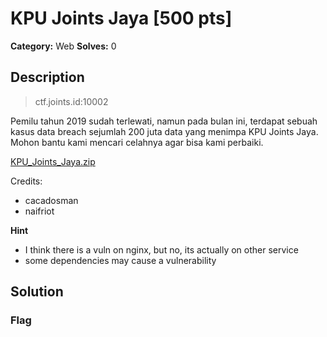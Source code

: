 # KPU Joints Jaya [500 pts]

**Category:** Web
**Solves:** 0

## Description
>ctf.joints.id:10002

Pemilu tahun 2019 sudah terlewati, namun pada bulan ini, terdapat sebuah 
kasus data breach sejumlah 200 juta data yang menimpa KPU Joints Jaya.
Mohon bantu kami mencari celahnya agar bisa kami perbaiki.

[KPU_Joints_Jaya.zip](https://drive.google.com/file/d/1K7pdmqUT_sUx5gY2XIPk0QXKK_O_QzNV/view?usp=sharing)

Credits:
- cacadosman
- naifriot

**Hint**
* I think there is a vuln on nginx, but no, its actually on other service
* some dependencies may cause a vulnerability

## Solution

### Flag

